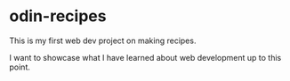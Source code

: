 # odin-recipes

This is my first web dev project on making recipes. 

I want to showcase what I have learned about web development up to this point. 